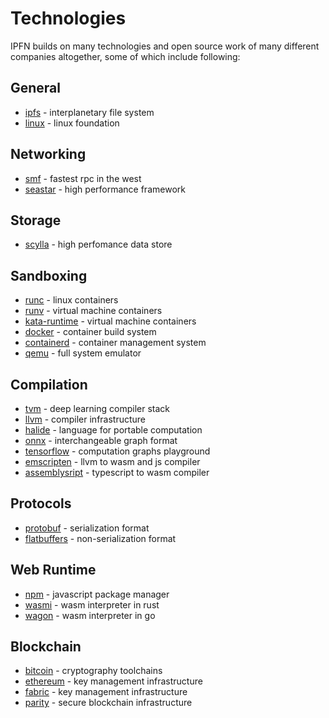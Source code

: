 # Technologies

IPFN builds on many technologies and open source work of many different companies altogether, some of which include following:

## General

* [ipfs][] - interplanetary file system
* [linux][] - linux foundation

## Networking

* [smf][] - fastest rpc in the west
* [seastar][] - high performance framework

## Storage

* [scylla][] - high perfomance data store

## Sandboxing

* [runc][] - linux containers
* [runv][] - virtual machine containers
* [kata-runtime][] - virtual machine containers
* [docker][] - container build system
* [containerd][] - container management system
* [qemu][] - full system emulator

## Compilation

* [tvm][] - deep learning compiler stack
* [llvm][] - compiler infrastructure
* [halide][] - language for portable computation
* [onnx][] - interchangeable graph format
* [tensorflow][] - computation graphs playground
* [emscripten] - llvm to wasm and js compiler
* [assemblysript][] - typescript to wasm compiler

## Protocols

* [protobuf][] - serialization format
* [flatbuffers][] - non-serialization format

## Web Runtime

* [npm][] - javascript package manager
* [wasmi][] - wasm interpreter in rust
* [wagon][] - wasm interpreter in go

## Blockchain

* [bitcoin][] - cryptography toolchains
* [ethereum][] - key management infrastructure
* [fabric][] - key management infrastructure
* [parity][] - secure blockchain infrastructure


[linux]: https://www.linuxfoundation.org/
[seastar]: https://github.com/scylladb/seastar
[ipfs]: https://github.com/ipfs/go-ipfs/
[smf]: https://github.com/smfrpc/smf
[seastar]: https://github.com/scylladb/seastar
[scylla]: https://github.com/scylladb/scylla
[npm]: https://www.npmjs.com/
[wasmi]: https://github.com/paritytech/wasmi
[wagon]: https://github.com/go-interpreter/wagon
[assemblysript]: https://github.com/AssemblyScript/assemblyscript
[emscripten]: https://github.com/kripken/emscripten
[tvm]: https://github.com/dmlc/tvm/
[llvm]: https://llvm.org/
[protobuf]: https://github.com/protocolbuffers/protobuf
[flatbuffers]: https://github.com/google/flatbuffers
[halide]: https://github.com/halide/Halide
[tensorflow]: https://www.tensorflow.org/
[onnx]: https://onnx.ai
[runc]: https://github.com/opencontainers/runc
[runv]: https://github.com/hyperhq/runv
[kata-runtime]: https://github.com/kata-containers/runtime
[docker]: https://github.com/docker/docker-ce
[containerd]: https://github.com/containerd/containerd
[qemu]: https://www.qemu.org/
[bitcoin]: https://github.com/btcsuite
[ethereum]: https://github.com/ethereum
[fabric]: https://github.com/hyperledger/fabric
[parity]: https://github.com/paritytech
[VirtualBox]: https://www.virtualbox.org/
